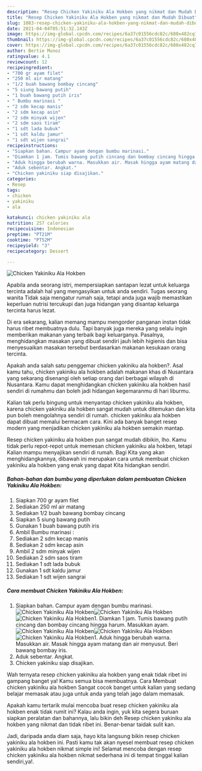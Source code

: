 ```yaml
---
description: "Resep Chicken Yakiniku Ala Hokben yang nikmat dan Mudah Dibuat"
title: "Resep Chicken Yakiniku Ala Hokben yang nikmat dan Mudah Dibuat"
slug: 1083-resep-chicken-yakiniku-ala-hokben-yang-nikmat-dan-mudah-dibuat
date: 2021-04-04T05:51:32.143Z
image: https://img-global.cpcdn.com/recipes/6a37c01556cdc82c/680x482cq70/chicken-yakiniku-ala-hokben-foto-resep-utama.jpg
thumbnail: https://img-global.cpcdn.com/recipes/6a37c01556cdc82c/680x482cq70/chicken-yakiniku-ala-hokben-foto-resep-utama.jpg
cover: https://img-global.cpcdn.com/recipes/6a37c01556cdc82c/680x482cq70/chicken-yakiniku-ala-hokben-foto-resep-utama.jpg
author: Bertie Munoz
ratingvalue: 4.1
reviewcount: 12
recipeingredient:
- "700 gr ayam filet"
- "250 ml air matang"
- "1/2 buah bawang bombay cincang"
- "5 siung bawang putih"
- "1 buah bawang putih iris"
- " Bumbu marinasi "
- "2 sdm kecap manis"
- "2 sdm kecap asin"
- "2 sdm minyak wijen"
- "2 sdm saos tiram"
- "1 sdt lada bubuk"
- "1 sdt kaldu jamur"
- "1 sdt wijen sangrai"
recipeinstructions:
- "Siapkan bahan. Campur ayam dengan bumbu marinasi."
- "Diamkan 1 jam. Tumis bawang putih cincang dan bombay cincang hingga harum. Masukkan ayam."
- "Aduk hingga berubah warna. Masukkan air. Masak hingga ayam matang dan air menyusut. Beri bawang bombay iris."
- "Aduk sebentar. Angkat."
- "Chicken yakiniku siap disajikan."
categories:
- Resep
tags:
- chicken
- yakiniku
- ala

katakunci: chicken yakiniku ala 
nutrition: 257 calories
recipecuisine: Indonesian
preptime: "PT21M"
cooktime: "PT52M"
recipeyield: "3"
recipecategory: Dessert

---
```



![Chicken Yakiniku Ala Hokben](https://img-global.cpcdn.com/recipes/6a37c01556cdc82c/680x482cq70/chicken-yakiniku-ala-hokben-foto-resep-utama.jpg)

Apabila anda seorang istri, mempersiapkan santapan lezat untuk keluarga tercinta adalah hal yang mengasyikan untuk anda sendiri. Tugas seorang  wanita Tidak saja mengatur rumah saja, tetapi anda juga wajib memastikan keperluan nutrisi tercukupi dan juga hidangan yang disantap keluarga tercinta harus lezat.

Di era  sekarang, kalian memang mampu mengorder panganan instan tidak harus ribet membuatnya dulu. Tapi banyak juga mereka yang selalu ingin memberikan makanan yang terbaik bagi keluarganya. Pasalnya, menghidangkan masakan yang dibuat sendiri jauh lebih higienis dan bisa menyesuaikan masakan tersebut berdasarkan makanan kesukaan orang tercinta. 



Apakah anda salah satu penggemar chicken yakiniku ala hokben?. Asal kamu tahu, chicken yakiniku ala hokben adalah makanan khas di Nusantara yang sekarang disenangi oleh setiap orang dari berbagai wilayah di Nusantara. Kamu dapat menghidangkan chicken yakiniku ala hokben hasil sendiri di rumahmu dan boleh jadi hidangan kegemaranmu di hari liburmu.

Kalian tak perlu bingung untuk menyantap chicken yakiniku ala hokben, karena chicken yakiniku ala hokben sangat mudah untuk ditemukan dan kita pun boleh mengolahnya sendiri di rumah. chicken yakiniku ala hokben dapat dibuat memalui bermacam cara. Kini ada banyak banget resep modern yang menjadikan chicken yakiniku ala hokben semakin mantap.

Resep chicken yakiniku ala hokben pun sangat mudah dibikin, lho. Kamu tidak perlu repot-repot untuk memesan chicken yakiniku ala hokben, tetapi Kalian mampu menyajikan sendiri di rumah. Bagi Kita yang akan menghidangkannya, dibawah ini merupakan cara untuk membuat chicken yakiniku ala hokben yang enak yang dapat Kita hidangkan sendiri.

<!--inarticleads1-->

##### Bahan-bahan dan bumbu yang diperlukan dalam pembuatan Chicken Yakiniku Ala Hokben:

1. Siapkan 700 gr ayam filet
1. Sediakan 250 ml air matang
1. Sediakan 1/2 buah bawang bombay cincang
1. Siapkan 5 siung bawang putih
1. Gunakan 1 buah bawang putih iris
1. Ambil  Bumbu marinasi :
1. Sediakan 2 sdm kecap manis
1. Sediakan 2 sdm kecap asin
1. Ambil 2 sdm minyak wijen
1. Sediakan 2 sdm saos tiram
1. Sediakan 1 sdt lada bubuk
1. Gunakan 1 sdt kaldu jamur
1. Sediakan 1 sdt wijen sangrai




<!--inarticleads2-->

##### Cara membuat Chicken Yakiniku Ala Hokben:

1. Siapkan bahan. Campur ayam dengan bumbu marinasi.
<img src="https://img-global.cpcdn.com/steps/bb220d1e88ef8ce2/160x128cq70/chicken-yakiniku-ala-hokben-langkah-memasak-1-foto.jpg" alt="Chicken Yakiniku Ala Hokben"><img src="https://img-global.cpcdn.com/steps/b393425794b7598a/160x128cq70/chicken-yakiniku-ala-hokben-langkah-memasak-1-foto.jpg" alt="Chicken Yakiniku Ala Hokben"><img src="https://img-global.cpcdn.com/steps/6d0b5bf09dd19c5e/160x128cq70/chicken-yakiniku-ala-hokben-langkah-memasak-1-foto.jpg" alt="Chicken Yakiniku Ala Hokben">1. Diamkan 1 jam. Tumis bawang putih cincang dan bombay cincang hingga harum. Masukkan ayam.
<img src="https://img-global.cpcdn.com/steps/0b2d8dd93a0add91/160x128cq70/chicken-yakiniku-ala-hokben-langkah-memasak-2-foto.jpg" alt="Chicken Yakiniku Ala Hokben"><img src="https://img-global.cpcdn.com/steps/c7d87291a2ca84b1/160x128cq70/chicken-yakiniku-ala-hokben-langkah-memasak-2-foto.jpg" alt="Chicken Yakiniku Ala Hokben"><img src="https://img-global.cpcdn.com/steps/74464b610b95f15b/160x128cq70/chicken-yakiniku-ala-hokben-langkah-memasak-2-foto.jpg" alt="Chicken Yakiniku Ala Hokben">1. Aduk hingga berubah warna. Masukkan air. Masak hingga ayam matang dan air menyusut. Beri bawang bombay iris.
1. Aduk sebentar. Angkat.
1. Chicken yakiniku siap disajikan.




Wah ternyata resep chicken yakiniku ala hokben yang enak tidak ribet ini gampang banget ya! Kamu semua bisa membuatnya. Cara Membuat chicken yakiniku ala hokben Sangat cocok banget untuk kalian yang sedang belajar memasak atau juga untuk anda yang telah jago dalam memasak.

Apakah kamu tertarik mulai mencoba buat resep chicken yakiniku ala hokben enak tidak rumit ini? Kalau anda ingin, yuk kita segera buruan siapkan peralatan dan bahannya, lalu bikin deh Resep chicken yakiniku ala hokben yang nikmat dan tidak ribet ini. Benar-benar taidak sulit kan. 

Jadi, daripada anda diam saja, hayo kita langsung bikin resep chicken yakiniku ala hokben ini. Pasti kamu tak akan nyesel membuat resep chicken yakiniku ala hokben nikmat simple ini! Selamat mencoba dengan resep chicken yakiniku ala hokben nikmat sederhana ini di tempat tinggal kalian sendiri,ya!.

